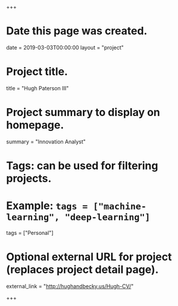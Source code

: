 +++
# Date this page was created.
date = 2019-03-03T00:00:00
layout = "project"

# Project title.
title = "Hugh Paterson III"

# Project summary to display on homepage.
summary = "Innovation Analyst"

# Tags: can be used for filtering projects.
# Example: `tags = ["machine-learning", "deep-learning"]`
tags = ["Personal"]

# Optional external URL for project (replaces project detail page).
external_link = "http://hughandbecky.us/Hugh-CV/"

+++
